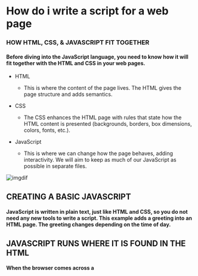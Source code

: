 # How do i write a script for a web page
### HOW HTML, CSS, & JAVASCRIPT FIT TOGETHER 
#### Before diving into the JavaScript language, you need to know how it will fit together with the HTML and CSS in your web pages.
* HTML
   * This is where the content of the page lives. The HTML gives the page structure and adds semantics.

  
* CSS
   * The CSS enhances the HTML page with rules that state how the HTML content is presented (backgrounds, borders, box dimensions, colors, fonts, etc.). 


* JavaScript
   * This is where we can change how the page behaves, adding interactivity. We will aim to keep as much of our JavaScript as possible in separate files. 


![imgdif](https://www.onely.com/wp-content/uploads/blog/2020/Ultimate_Guide_JS_SEO_2020_Edition/003-chapter1-html-css-js-chart-1000x563.jpg)



## CREATING A BASIC JAVASCRIPT
#### JavaScript is written in plain text, just like HTML and CSS, so you do not need any new tools to write a script. This example adds a greeting into an HTML page. The greeting changes depending on the time of day. 

## JAVASCRIPT RUNS WHERE IT IS FOUND IN THE HTML
#### When the browser comes across a <script> element, it stops to load the script and then checks to see if it needs to do anything.  

## Basic JS instructions 
#### A script is a series of instructions that a computer can follow one-by-one. Each individual instruction or step is known as a statement. Statements should end with a semicolon. 
#### A script is a series of instructions that a computer can follow one by one. Each individual instruction or step is known as a statement. Statements should end with a semicolon. 

### Notes
* Each of the lines of code in green is a statement.
* The pink curly braces indicate the start and end
of a code block. (Each code block could contain many more statements.)
* The code in purple determines which code should run (as you will see on p149). 

### A script will have to temporarily store the bits of information it needs to do its job. It can store this data in variables.

#### When you write JavaScript, you have to tell the interpreter every individual step that you want it to perform. This sometimes involves more detail than you might expect. Think about calculating the area of a wall; in math the area of a rectangle is obtained by multiplying two numbers: width x height = area  . You may be able to do calculations like this in your head, bu t when writing a script to do this calculation, you need to give the computer very detailed instructions. You might tell it to perform the following four steps in order:

1. Remember the value for width
2. Remember the value for height
3. Multiply width by height to get the area
4. Return the result to the user 



## DATA TYPES
#### JavaScript distinguishes between numbers, strings, and true or false values known as Booleans

* NUMERIC DATA TYPE The numeric data type handles numbers:
  * For tasks that involve counting or calculating sums, you will use numbers 0-9. For example, five thousand, two hundred and seventy-two would be written 5272 (note there is no comma between the thousands and the hundreds). You can also have negative numbers (such as -23678) and decimals (three quarters is written as 0.75) 
* STRING DATA TYPE The strings data type consists of letters and other characters.
   * Note how the string data type is enclosed within a pair of quotes. These can be single or double quotes, but the opening quote must match the closing quote. Strings can be used when working with any kind of text. They are frequently used to add new content into a page and they can contain HTML markup. 

* BOOLEAN DATA TYPE Boolean data types can have one of two values: true or false.
  * It might seem a little abstract at first, but the Boolean data type is actually very helpful. You can think of it a little like a light switch - it is either on or off. As you will see in Chapter 4, Booleans are helpful when determining which part of a script should run.


## variables
### RULES FOR NAMING VARIABLES
1. The name must begin witha letter, dollar sign ($),or an underscore (_). It must not start with a number
2. The name can contain letters, numbers, dollar sign ($), or an underscore (_). Note that you must not use a dash(-) or a period (.) in a variable name.
3. You cannot use keywords or reserved words. Keywords are special words that tell the interpreter to do something. For example, var is a keyword used to declare a variable. Reserved words are ones that may be used in a future version of JavaScript. ONLINE EXTRA View a full list of keywords and reserved words in JavaScript.
4. All variables are case sensitive, so score and Score would be different variable names, but it is bad practice to create two variables that have the same name using different cases.
5. Use a name that describes the kind of information that the variable stores. For example, firstName might be used to store a person's first name, l astNarne for their last name, and age for their age.
6. If your variable name is made up of more than one word, use a capital letter for the first letter of every word after the first word. For example, f i rstName rather than firstnarne (this is referred to as camel case). You can also use an underscore between each word (you cannot use a dash). 







